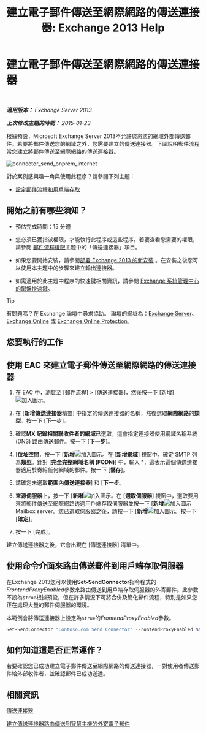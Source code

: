 ﻿---
title: '建立電子郵件傳送至網際網路的傳送連接器: Exchange 2013 Help'
TOCTitle: 建立電子郵件傳送至網際網路的傳送連接器
ms:assetid: 6deaefa8-1152-40d9-b1ba-9c19bdf8a928
ms:mtpsurl: https://technet.microsoft.com/zh-tw/library/JJ657457(v=EXCHG.150)
ms:contentKeyID: 50473449
ms.date: 05/21/2018
mtps_version: v=EXCHG.150
ms.translationtype: MT
---

# 建立電子郵件傳送至網際網路的傳送連接器

 

_**適用版本：** Exchange Server 2013_

_**上次修改主題的時間：** 2015-01-23_

根據預設，Microsoft Exchange Server 2013不允許您將您的網域外部傳送郵件。若要將郵件傳送您的網域之外，您需要建立的傳送連接器。下圖說明郵件流程當您建立將郵件傳送至網際網路的傳送連接器。

![connector\_send\_onprem\_internet](images/JJ657457.e8963e4f-7dce-461f-bbcf-660278cefa35(EXCHG.150).gif "connector_send_onprem_internet")

對於案例感興趣一角與使用此程序？請參閱下列主題：

  - [設定郵件流程和用戶端存取](configure-mail-flow-and-client-access-exchange-2013-help.md)

## 開始之前有哪些須知？

  - 預估完成時間：15 分鐘

  - 您必須已獲指派權限，才能執行此程序或這些程序。若要查看您需要的權限，請參閱 [郵件流程權限](mail-flow-permissions-exchange-2013-help.md)主題中的「傳送連接器」項目。

  - 如果您要開始安裝，請參閱[部署 Exchange 2013 的新安裝](deploy-a-new-installation-of-exchange-2013-exchange-2013-help.md) 。在安裝之後您可以使用本主題中的步驟來建立輸出連接器。

  - 如需適用於此主題中程序的快速鍵相關資訊，請參閱 [Exchange 系統管理中心的鍵盤快速鍵](keyboard-shortcuts-in-the-exchange-admin-center-exchange-online-protection-help.md)。


> [!TIP]  
> 有問題嗎？在 Exchange 論壇中尋求協助。 論壇的網址為：<a href="https://go.microsoft.com/fwlink/p/?linkid=60612">Exchange Server</a>、 <a href="https://go.microsoft.com/fwlink/p/?linkid=267542">Exchange Online</a> 或 <a href="https://go.microsoft.com/fwlink/p/?linkid=285351">Exchange Online Protection</a>。




## 您要執行的工作

## 使用 EAC 來建立電子郵件傳送至網際網路的傳送連接器

1.  在 EAC 中，瀏覽至 \[郵件流程\] \> \[傳送連接器\]，然後按一下 \[新增\]![加入圖示](images/JJ218640.c1e75329-d6d7-4073-a27d-498590bbb558(EXCHG.150).gif "加入圖示")。

2.  在 \[**新增傳送連接器**精靈\] 中指定的傳送連接器的名稱，然後選取**網際網路**的**類型**。按一下 \[**下一步**\]。

3.  確認**MX 記錄相關聯收件者的網域**已選取，這會指定連接器使用網域名稱系統 (DNS) 路由傳送郵件。按一下 \[**下一步**\]。

4.  \[**位址空間**，按一下 \[**新增**![加入圖示](images/JJ218640.c1e75329-d6d7-4073-a27d-498590bbb558(EXCHG.150).gif "加入圖示")。在 \[**新增網域**\] 視窗中，確定 SMTP 列為**類型**。針對 \[**完全完整網域名稱 (FQDN)**\] 中，輸入 \*，這表示這個傳送連接器適用於寄給任何網域的郵件。按一下 \[**儲存**\]。

5.  請確定未選取**範圍內傳送連接器**\] 和 \[**下一步**。

6.  **來源伺服器**上，按一下 \[**新增**![加入圖示](images/JJ218640.c1e75329-d6d7-4073-a27d-498590bbb558(EXCHG.150).gif "加入圖示")。在 \[**選取伺服器**\] 視窗中，選取要用來將郵件傳送至網際網路透過用戶端存取伺服器並按一下 \[**新增**![加入圖示](images/JJ218640.c1e75329-d6d7-4073-a27d-498590bbb558(EXCHG.150).gif "加入圖示")Mailbox server。您已選取伺服器之後，請按一下 \[**新增**![加入圖示](images/JJ218640.c1e75329-d6d7-4073-a27d-498590bbb558(EXCHG.150).gif "加入圖示")。按一下 \[**確定\]**。

7.  按一下 \[完成\]。

建立傳送連接器之後，它會出現在 \[傳送連接器\] 清單中。

## 使用命令介面來路由傳送郵件到用戶端存取伺服器

在Exchange 2013您可以使用**Set-SendConnector**指令程式的*FrontendProxyEnabled*參數來路由傳送到用戶端存取伺服器的外寄郵件。此參數不設為`$true`根據預設，但在許多情況下可將合併及簡化郵件流程，特別是如果您正在處理大量的郵件伺服器的環境。

本範例會將傳送連接器上設定為`$true`的*FrontendProxyEnabled*參數。

```powershell
Set-SendConnector "Contoso.com Send Connector" -FrontendProxyEnabled $true
```

## 如何知道這是否正常運作？

若要確認您已成功建立電子郵件傳送至網際網路的傳送連接器，一對使用者傳送郵件給外部收件者，並確認郵件已成功送達。

## 相關資訊

[傳送連接器](send-connectors-exchange-2013-help.md)

[建立傳送連接器路由傳送到智慧主機的外寄電子郵件](create-a-send-connector-to-route-outbound-email-through-a-smart-host-exchange-2013-help.md)

